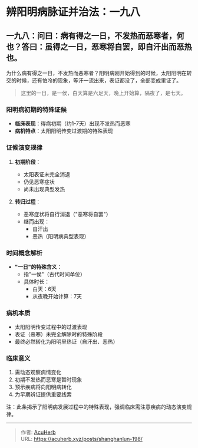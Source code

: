 # 辨阳明病脉证并治法：一九八


## 一九八：问曰：病有得之一日，不发热而恶寒者，何也？答曰：虽得之一日，恶寒将自罢，即自汗出而恶热也。

<!--more-->

为什么病有得之一日，不发热而恶寒者？阳明病刚开始得到的时候，太阳阳明在转交的时候，还有怕冷的现象，等汗一流出来，表证都没了，全部变成里证了。

> 这里的一日，是一侯，白天算是六足天，晚上开始算，隔夜了，是七天。

### 阳明病初期的特殊证候
- **临床表现**：得病初期（约1-7天）出现不发热而恶寒
- **病机特点**：太阳阳明传变过渡期的特殊表现

### 证候演变规律
1. **初期阶段**：
   - 太阳表证未完全消退
   - 仍见恶寒症状
   - 尚未出现典型发热

2. **转归过程**：
   - 恶寒症状将自行消退（"恶寒将自罢"）
   - 继而出现：
     * 自汗出
     * 恶热（阳明病典型表现）

### 时间概念解析
- **"一日"的特殊含义**：
  - 指"一侯"（古代时间单位）
  - 具体时长：
    * 白天：6天
    * 从夜晚开始计算：7天

### 病机本质
- 太阳阳明传变过程中的过渡表现
- 表证（恶寒）未完全解除时的特殊阶段
- 最终必然转化为阳明里热证（自汗出、恶热）

### 临床意义
1. 需动态观察病情变化
2. 初期不发热而恶寒是暂时现象
3. 预示疾病将向阳明病转化
4. 为早期辨证提供重要线索

注：此条揭示了阳明病发展过程中的特殊表现，强调临床需注意疾病的动态演变规律。

---

> 作者: [AcuHerb](https://acuherb.xyz)  
> URL: https://acuherb.xyz/posts/shanghanlun-198/  

